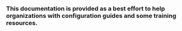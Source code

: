 ### This documentation is provided as a best effort to help organizations with configuration guides and some training resources.  
